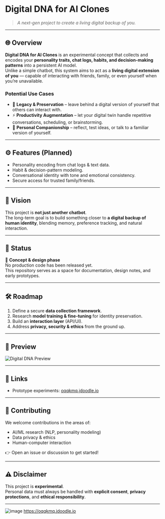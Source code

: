 # Digital DNA for AI Clones

> *A next-gen project to create a living digital backup of you.*

---

## 🌐 Overview
**Digital DNA for AI Clones** is an experimental concept that collects and encodes your **personality traits, chat logs, habits, and decision-making patterns** into a persistent AI model.  
Unlike a simple chatbot, this system aims to act as a **living digital extension of you** — capable of interacting with friends, family, or even yourself when you’re unavailable.

### Potential Use Cases
- 🧬 **Legacy & Preservation** – leave behind a digital version of yourself that others can interact with.  
- ⚡ **Productivity Augmentation** – let your digital twin handle repetitive conversations, scheduling, or brainstorming.  
- 💬 **Personal Companionship** – reflect, test ideas, or talk to a familiar version of yourself.  

---

## ⚙️ Features (Planned)
- Personality encoding from chat logs & text data.  
- Habit & decision-pattern modeling.  
- Conversational identity with tone and emotional consistency.  
- Secure access for trusted family/friends.  

---

## 🚀 Vision
This project is **not just another chatbot**.  
The long-term goal is to build something closer to **a digital backup of human identity**, blending memory, preference tracking, and natural interaction.

---

## 📌 Status
📍 **Concept & design phase**  
No production code has been released yet.  
This repository serves as a space for documentation, design notes, and early prototypes.  

---

## 🛠️ Roadmap
1. Define a secure **data collection framework**.  
2. Research **model training & fine-tuning** for identity preservation.  
3. Build an **interaction layer** (API/UI).  
4. Address **privacy, security & ethics** from the ground up.  

---

## 📸 Preview
![Digital DNA Preview](https://github.com/user-attachments/assets/5640e274-0c4c-448e-a3d3-c7da5bf4ec4f)

---

## 🔗 Links
- Prototype experiments: [oqqkmq.jdoodle.io](https://oqqkmq.jdoodle.io)

---

## 🤝 Contributing
We welcome contributions in the areas of:
- AI/ML research (NLP, personality modeling)  
- Data privacy & ethics  
- Human-computer interaction  

👉 Open an issue or discussion to get started!

---

## ⚠️ Disclaimer
This project is **experimental**.  
Personal data must always be handled with **explicit consent**, **privacy protections**, and **ethical responsibility**.  

---

![image](https://github.com/user-attachments/assets/5640e274-0c4c-448e-a3d3-c7da5bf4ec4f)
https://oqqkmq.jdoodle.io
